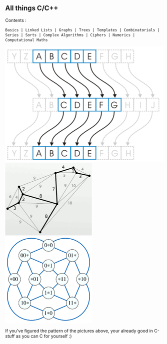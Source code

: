 All things C/C++
--
Contents :
```
Basics | Linked Lists | Graphs | Trees | Templates | Combinatorials | Series | Sorts | Complex Algorithms | Ciphers | Numerics | Computational Maths
```
<img src="Images/caesar_cipher.png">
<img src="Images/comb.png" width="55%">
<img src="Images/clique.png" width="55%">

If you've figured the pattern of the pictures above, your already good in C-stuff as you can C for yourself :)



